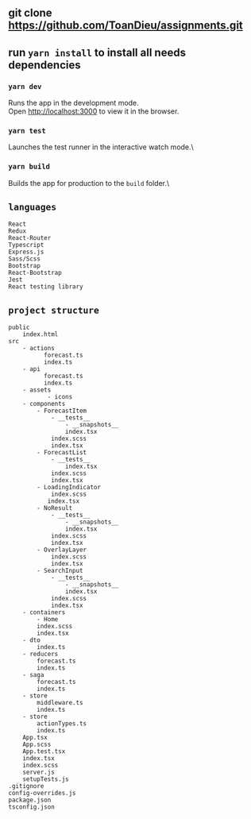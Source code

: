 ## git clone https://github.com/ToanDieu/assignments.git

## run `yarn install` to install all needs dependencies

### `yarn dev`

Runs the app in the development mode.\
Open [http://localhost:3000](http://localhost:3000) to view it in the browser.

### `yarn test`

Launches the test runner in the interactive watch mode.\

### `yarn build`

Builds the app for production to the `build` folder.\

## `languages`

    React
    Redux
    React-Router
    Typescript
    Express.js
    Sass/Scss
    Bootstrap
    React-Bootstrap
    Jest
    React testing library

## `project structure`

    public
        index.html
    src
        - actions
              forecast.ts
              index.ts
        - api
              forecast.ts
              index.ts
        - assets
               - icons
        - components
            - ForecastItem
                - __tests__
                    - __snapshots__
                    index.tsx
                index.scss
                index.tsx
            - ForecastList
                - __tests__
                    index.tsx
                index.scss
                index.tsx
            - LoadingIndicator
                index.scss
               index.tsx
            - NoResult
                - __tests__
                    - __snapshots__
                    index.tsx
                index.scss
                index.tsx
            - OverlayLayer
                index.scss
                index.tsx
            - SearchInput
                - __tests__
                    - __snapshots__
                    index.tsx
                index.scss
                index.tsx
        - containers
            - Home
            index.scss
            index.tsx
        - dto
            index.ts
        - reducers
            forecast.ts
            index.ts
        - saga
            forecast.ts
            index.ts
        - store
            middleware.ts
            index.ts
        - store
            actionTypes.ts
            index.ts
        App.tsx
        App.scss
        App.test.tsx
        index.tsx
        index.scss
        server.js
        setupTests.js
    .gitignore
    config-overrides.js
    package.json
    tsconfig.json
